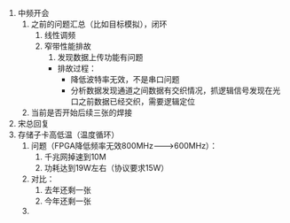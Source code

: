1. 中频开会
	1. 之前的问题汇总（比如目标模拟），闭环
		1. 线性调频
		2. 窄带性能排故
			1. 发现数据上传功能有问题
			- 排故过程：
				- 降低波特率无效，不是串口问题
				- 分析数据发现通道之间数据有交织情况，抓逻辑信号发现在光口之前数据已经交织，需要逻辑定位
	2. 当前是否开始后续三张的焊接
2. 宋总回复
3. 存储子卡高低温（温度循环）
	1. 问题（FPGA降低频率无效800MHz--->600MHz）：
		1. 千兆网掉速到10M
		2. 功耗达到19W左右（协议要求15W）
	2. 对比：
		1. 去年还剩一张
		2. 今年还剩一张
	3. 